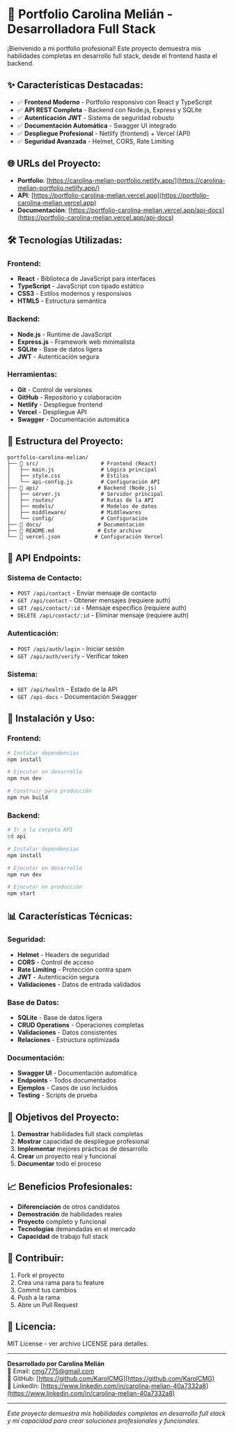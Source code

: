 # 🚀 Portfolio Carolina Melián - Desarrolladora Full Stack

¡Bienvenido a mi portfolio profesional! Este proyecto demuestra mis habilidades completas en desarrollo full stack, desde el frontend hasta el backend.

## ✨ **Características Destacadas:**

- ✅ **Frontend Moderno** - Portfolio responsivo con React y TypeScript
- ✅ **API REST Completa** - Backend con Node.js, Express y SQLite
- ✅ **Autenticación JWT** - Sistema de seguridad robusto
- ✅ **Documentación Automática** - Swagger UI integrado
- ✅ **Despliegue Profesional** - Netlify (frontend) + Vercel (API)
- ✅ **Seguridad Avanzada** - Helmet, CORS, Rate Limiting

## 🌐 **URLs del Proyecto:**

- **Portfolio**: [https://carolina-melian-portfolio.netlify.app/](https://carolina-melian-portfolio.netlify.app/)
- **API**: [https://portfolio-carolina-melian.vercel.app](https://portfolio-carolina-melian.vercel.app)
- **Documentación**: [https://portfolio-carolina-melian.vercel.app/api-docs](https://portfolio-carolina-melian.vercel.app/api-docs)

## 🛠️ **Tecnologías Utilizadas:**

### **Frontend:**
- **React** - Biblioteca de JavaScript para interfaces
- **TypeScript** - JavaScript con tipado estático
- **CSS3** - Estilos modernos y responsivos
- **HTML5** - Estructura semántica

### **Backend:**
- **Node.js** - Runtime de JavaScript
- **Express.js** - Framework web minimalista
- **SQLite** - Base de datos ligera
- **JWT** - Autenticación segura

### **Herramientas:**
- **Git** - Control de versiones
- **GitHub** - Repositorio y colaboración
- **Netlify** - Despliegue frontend
- **Vercel** - Despliegue API
- **Swagger** - Documentación automática

## 🚀 **Estructura del Proyecto:**

```
portfolio-carolina-melian/
├── 📁 src/                    # Frontend (React)
│   ├── main.js               # Lógica principal
│   ├── style.css             # Estilos
│   └── api-config.js         # Configuración API
├── 📁 api/                   # Backend (Node.js)
│   ├── server.js             # Servidor principal
│   ├── routes/               # Rutas de la API
│   ├── models/               # Modelos de datos
│   ├── middleware/           # Middlewares
│   └── config/               # Configuración
├── 📁 docs/                  # Documentación
├── 📄 README.md              # Este archivo
└── 📄 vercel.json           # Configuración Vercel
```

## 🧪 **API Endpoints:**

### **Sistema de Contacto:**
- `POST /api/contact` - Enviar mensaje de contacto
- `GET /api/contact` - Obtener mensajes (requiere auth)
- `GET /api/contact/:id` - Mensaje específico (requiere auth)
- `DELETE /api/contact/:id` - Eliminar mensaje (requiere auth)

### **Autenticación:**
- `POST /api/auth/login` - Iniciar sesión
- `GET /api/auth/verify` - Verificar token

### **Sistema:**
- `GET /api/health` - Estado de la API
- `GET /api-docs` - Documentación Swagger

## 🔧 **Instalación y Uso:**

### **Frontend:**
```bash
# Instalar dependencias
npm install

# Ejecutar en desarrollo
npm run dev

# Construir para producción
npm run build
```

### **Backend:**
```bash
# Ir a la carpeta API
cd api

# Instalar dependencias
npm install

# Ejecutar en desarrollo
npm run dev

# Ejecutar en producción
npm start
```

## 📊 **Características Técnicas:**

### **Seguridad:**
- **Helmet** - Headers de seguridad
- **CORS** - Control de acceso
- **Rate Limiting** - Protección contra spam
- **JWT** - Autenticación segura
- **Validaciones** - Datos de entrada validados

### **Base de Datos:**
- **SQLite** - Base de datos ligera
- **CRUD Operations** - Operaciones completas
- **Validaciones** - Datos consistentes
- **Relaciones** - Estructura optimizada

### **Documentación:**
- **Swagger UI** - Documentación automática
- **Endpoints** - Todos documentados
- **Ejemplos** - Casos de uso incluidos
- **Testing** - Scripts de prueba

## 🎯 **Objetivos del Proyecto:**

1. **Demostrar** habilidades full stack completas
2. **Mostrar** capacidad de despliegue profesional
3. **Implementar** mejores prácticas de desarrollo
4. **Crear** un proyecto real y funcional
5. **Documentar** todo el proceso

## 📈 **Beneficios Profesionales:**

- **Diferenciación** de otros candidatos
- **Demostración** de habilidades reales
- **Proyecto** completo y funcional
- **Tecnologías** demandadas en el mercado
- **Capacidad** de trabajo full stack

## 🤝 **Contribuir:**

1. Fork el proyecto
2. Crea una rama para tu feature
3. Commit tus cambios
4. Push a la rama
5. Abre un Pull Request

## 📄 **Licencia:**

MIT License - ver archivo LICENSE para detalles.

---

**Desarrollado por Carolina Melián**  
📧 Email: cmg7775@gmail.com  
🐙 GitHub: [https://github.com/KarolCMG](https://github.com/KarolCMG)  
💼 LinkedIn: [https://www.linkedin.com/in/carolina-melian-40a7332a8](https://www.linkedin.com/in/carolina-melian-40a7332a8)

---

*Este proyecto demuestra mis habilidades completas en desarrollo full stack y mi capacidad para crear soluciones profesionales y funcionales.*